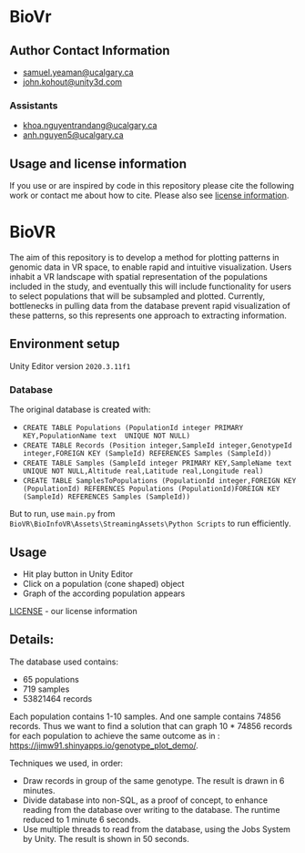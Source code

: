 # BioVr

## Author Contact Information

- samuel.yeaman@ucalgary.ca
- john.kohout@unity3d.com

### Assistants
- khoa.nguyentrandang@ucalgary.ca
- anh.nguyen5@ucalgary.ca

## Usage and license information

If you use or are inspired by code in this repository please cite the following work or contact me about how to cite. Please also see [license information](LICENSE).

# BioVR

The aim of this repository is to develop a method for plotting patterns in genomic data in VR space, to enable rapid and intuitive visualization. Users inhabit a VR landscape with spatial representation of the populations included in the study, and eventually this will include functionality for users to select populations that will be subsampled and plotted. Currently, bottlenecks in pulling data from the database prevent rapid visualization of these patterns, so this represents one approach to extracting information.

## Environment setup

Unity Editor version `2020.3.11f1`

### Database
The original database is created with:

- `CREATE TABLE Populations (PopulationId integer PRIMARY KEY,PopulationName text  UNIQUE NOT NULL)`
- `CREATE TABLE Records (Position integer,SampleId integer,GenotypeId integer,FOREIGN KEY (SampleId) REFERENCES Samples (SampleId))`
- `CREATE TABLE Samples (SampleId integer PRIMARY KEY,SampleName text UNIQUE NOT NULL,Altitude real,Latitude real,Longitude real)`
- `CREATE TABLE SamplesToPopulations (PopulationId integer,FOREIGN KEY (PopulationId) REFERENCES Populations (PopulationId)FOREIGN KEY (SampleId) REFERENCES Samples (SampleId))`

But to run, use `main.py` from `BioVR\BioInfoVR\Assets\StreamingAssets\Python Scripts` to run efficiently.
 
## Usage

- Hit play button in Unity Editor
- Click on a population (cone shaped) object
- Graph of the according population appears

[LICENSE](LICENSE) - our license information

## Details:

The database used contains:

- 65 populations
- 719 samples
- 53821464 records

Each population contains 1-10 samples. And one sample contains 74856 records. Thus we want to find a solution that can graph 10 * 74856 records for each population to achieve the same outcome as in : https://jimw91.shinyapps.io/genotype_plot_demo/.

Techniques we used, in order:

- Draw records in group of the same genotype. The result is drawn in 6 minutes.
- Divide database into non-SQL, as a proof of concept, to enhance reading from the database over writing to the database. The runtime reduced to 1 minute 6 seconds.
- Use multiple threads to read from the database, using the Jobs System by Unity. The result is shown in 50 seconds.


